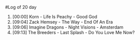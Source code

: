 #Log of 20 day

1. [00:00] Korn - Life Is Peachy - Good God
1. [09:04] Zack Hemsey - The Way - End Of An Era
1. [09:06] Imagine Dragons - Night Visions - Amsterdam
1. [09:13] The Breeders - Last Splash - Do You Love Me Now?
